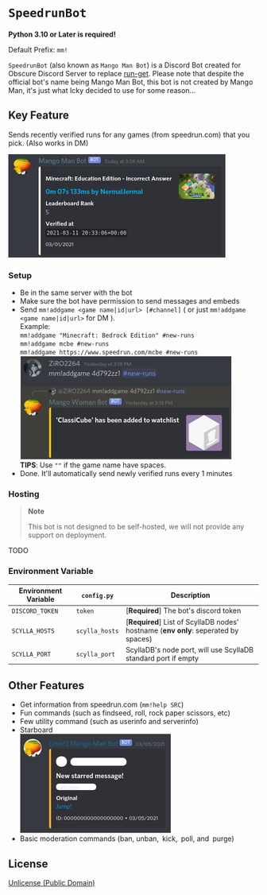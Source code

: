 # `SpeedrunBot`
**Python 3.10 or Later is required!**

Default Prefix: `mm!`

`SpeedrunBot` (also known as `Mango Man Bot`) is a Discord Bot created for Obscure Discord Server to replace [run-get](https://github.com/slashinfty/run-get).
Please note that despite the official bot's name being Mango Man Bot, this bot is not created by Mango Man, it's just what Icky decided to use for some reason...

## Key Feature
Sends recently verified runs for any games (from speedrun.com) that you pick. (Also works in DM)

![Screenshot 1](assets/screenshot1.png)

### Setup

- Be in the same server with the bot
- Make sure the bot have permission to send messages and embeds
- Send `mm!addgame <game name|id|url> [#channel]` ( or just `mm!addgame <game name|id|url>` for DM ).  
  Example:  
     `mm!addgame "Minecraft: Bedrock Edition" #new-runs`  
     `mm!addgame mcbe #new-runs`  
     `mm!addgame https://www.speedrun.com/mcbe #new-runs`  
  ![Setup Screenshot](assets/screenshot3.png)  
  **TIPS**: Use `""` if the game name have spaces.
- Done. It'll automatically send newly verified runs every 1 minutes

### Hosting
> **Note**
>
> This bot is not designed to be self-hosted, we will not provide any support on deployment.

TODO

### Environment Variable

| Environment Variable | `config.py`    | Description |
|----------------------|----------------|-------------|
| `DISCORD_TOKEN`      | `token`        | [**Required**] The bot's discord token |
| `SCYLLA_HOSTS`       | `scylla_hosts` | [**Required**] List of ScyllaDB nodes' hostname (**env only**: seperated by spaces) |
| `SCYLLA_PORT`        | `scylla_port`  | ScyllaDB's node port, will use ScyllaDB standard port if empty |

## Other Features
- Get information from speedrun.com (`mm!help SRC`)
- Fun commands (such as findseed, roll, rock paper scissors, etc)
- Few utility command (such as userinfo and serverinfo)
- Starboard  
  ![Starboard Screenshot](assets/screenshot2.png)
- Basic moderation commands (ban, unban, kick, poll, and purge)

## License
[Unlicense (Public Domain)](LICENSE)
